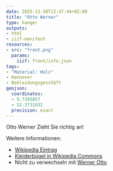 ```yaml
---
date: 2025-12-30T12:47:44+02:00
title: "Otto Werner"
type: hanger
outputs:
- html
- iiif-manifest
resources:
- src: "front.png"
  params:
    iiif: front/info.json
tags:
- "Material: Holz"
- Hannover
- Bekleidungsgeschäft
geojson:
  coordinates:
  - 9.7345857
  - 52.3731932
  precision: exact
---
```

Otto Werner
Zieht Sie richtig an!

<div class="notes">
Weitere Informationen:
<ul>
<li><a href="https://de.wikipedia.org/wiki/Bekleidungshaus_Otto_Werner">Wikipedia Eintrag</a></li>
<li><a href="https://commons.wikimedia.org/wiki/File:B%C3%BCgel_Otto_Werner_zieht_Sie_richtig_an,_mit_Firmen-Emblem_W.jpg">Kleiderbügel in Wikipedia Commons</a></li>
<li>Nicht zu verwechseln mit <a href="https://de.wikipedia.org/wiki/Werner_Otto_(Unternehmer)">Werner Otto</a></li>
</ul>
</div>
